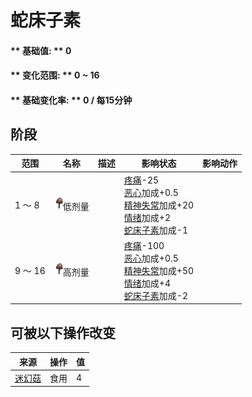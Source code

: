 # 蛇床子素  
>   
  
#### ** 基础值: ** 0   
#### ** 变化范围: ** 0 ~ 16  
#### ** 基础变化率: ** 0 / 每15分钟  
## 阶段  
范围  |  名称  |  描述  |  影响状态  |  影响动作  
----  |  ----  |  ----  |  ----  |  ----  
1 ～ 8  |  <img decoding="async" src="Sprite/Pyslocibin.png" href="a.md" style="max-width:20px;max-height:20px;">低剂量  |    |  [疼痛](Pain.md)-25<br>[恶心](Nausea.md)加成+0.5<br>[精神失常](MindState.md)加成+20<br>[情绪](Morale.md)加成+2<br>[蛇床子素](Psylocibin.md)加成-1  |    
9 ～ 16  |  <img decoding="async" src="Sprite/Pyslocibin.png" href="a.md" style="max-width:20px;max-height:20px;">高剂量  |    |  [疼痛](Pain.md)-100<br>[恶心](Nausea.md)加成+0.5<br>[精神失常](MindState.md)加成+50<br>[情绪](Morale.md)加成+4<br>[蛇床子素](Psylocibin.md)加成-2  |    
## 可被以下操作改变  
来源  |  操作  |  值  
----  |  ----  |  ----  
[迷幻菇](MagicMushrooms.md)  |  食用  |  4  
